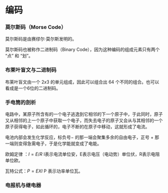 # 编码 

### 莫尔斯码（Morse Code）

莫尔斯码是由赛缪尔·莫尔斯发明的。

莫尔斯码也被称作二进制码（Binary Code），因为这种编码的组成元素只有两个 “点” 和 “划”。

### 布莱叶盲文与二进制码

布莱叶盲文由一个 $2x3$ 的单元组成，因此可以组合出 64 个不同的组合。也可以看成是一个6位的二进制码。

### 手电筒的剖析

电路中，某原子所含有的一个电子逃逸到它相邻的下一个原子中，于此同时，原子又从相邻的上一个原子中获取一个电子，而失去电子的原子又会从与其相邻的一个原子获得电子，如此循环的，电子不断的在原子中移动，这就形成了电流。

电池内部会发生化学反应，标负号$-$ 的那一端会聚集多余的自由电子，正号 + 那一端则变得急需电子，于是化学能就变成了电能。

欧姆定律 ：$I=E/R$  I表示电流单位安，E表示电压（电动势）单位伏，R表示电阻单位欧。

瓦特公式：$P=EXI$ P 表示功率单位瓦。

### 电报机与继电器